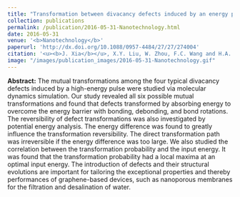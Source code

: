 ```yaml
---
title: "Transformation between divacancy defects induced by an energy pulse in graphene"
collection: publications
permalink: /publication/2016-05-31-Nanotechnology.html
date: 2016-05-31
venue: '<b>Nanotechnology</b>'
paperurl: 'http://dx.doi.org/10.1088/0957-4484/27/27/274004'
citation: '<u><b>J. Xia</b></u>, X.Y. Liu, W. Zhou, F.C. Wang and H.A. Wu*, Transformation between divacancy defects induced by an energy pulse in graphene. <i>Nanotechnology</i>, 2016, 27(27): 274004.'
image: "/images/publication_images/2016-05-31-Nanotechnology.gif"
---
```


**Abstract:** The mutual transformations among the four typical divacancy defects induced by a high-energy pulse were studied via molecular dynamics simulation. Our study revealed all six possible mutual transformations and found that defects transformed by absorbing energy to overcome the energy barrier with bonding, debonding, and bond rotations. The reversibility of defect transformations was also investigated by potential energy analysis. The energy difference was found to greatly influence the transformation reversibility. The direct transformation path was irreversible if the energy difference was too large. We also studied the correlation between the transformation probability and the input energy. It was found that the transformation probability had a local maxima at an optimal input energy. The introduction of defects and their structural evolutions are important for tailoring the exceptional properties and thereby performances of graphene-based devices, such as nanoporous membranes for the filtration and desalination of water.
